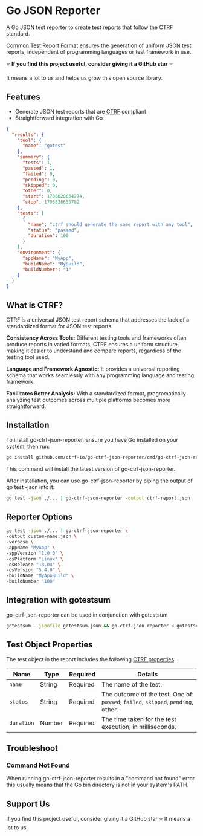 # Go JSON Reporter

A Go JSON test reporter to create test reports that follow the CTRF standard.

[Common Test Report Format](https://ctrf.io) ensures the generation of uniform JSON test reports, independent of programming languages or test framework in use.

⭐ **If you find this project useful, consider giving it a GitHub star** ⭐

It means a lot to us and helps us grow this open source library.

## Features

- Generate JSON test reports that are [CTRF](https://ctrf.io) compliant
- Straightforward integration with Go



```json
{
  "results": {
    "tool": {
      "name": "gotest"
    },
    "summary": {
      "tests": 1,
      "passed": 1,
      "failed": 0,
      "pending": 0,
      "skipped": 0,
      "other": 0,
      "start": 1706828654274,
      "stop": 1706828655782
    },
    "tests": [
      {
        "name": "ctrf should generate the same report with any tool",
        "status": "passed",
        "duration": 100
      }
    ],
    "environment": {
      "appName": "MyApp",
      "buildName": "MyBuild",
      "buildNumber": "1"
    }
  }
}
```

## What is CTRF?

CTRF is a universal JSON test report schema that addresses the lack of a standardized format for JSON test reports.

**Consistency Across Tools:** Different testing tools and frameworks often produce reports in varied formats. CTRF ensures a uniform structure, making it easier to understand and compare reports, regardless of the testing tool used.

**Language and Framework Agnostic:** It provides a universal reporting schema that works seamlessly with any programming language and testing framework.

**Facilitates Better Analysis:** With a standardized format, programatically analyzing test outcomes across multiple platforms becomes more straightforward.

## Installation

To install go-ctrf-json-reporter, ensure you have Go installed on your system, then run:

``` bash
go install github.com/ctrf-io/go-ctrf-json-reporter/cmd/go-ctrf-json-reporter@latest
```

This command will install the latest version of go-ctrf-json-reporter.

After installation, you can use go-ctrf-json-reporter by piping the output of go test -json into it:

``` bash
go test -json ./... | go-ctrf-json-reporter -output ctrf-report.json
```

## Reporter Options

``` bash
go test -json ./... | go-ctrf-json-reporter \
-output custom-name.json \
-verbose \
-appName "MyApp" \
-appVersion "1.0.0" \
-osPlatform "Linux" \
-osRelease "18.04" \
-osVersion "5.4.0" \
-buildName "MyAppBuild" \
-buildNumber "100"
```

## Integration with gotestsum

go-ctrf-json-reporter can be used in conjunction with gotestsum

``` bash
gotestsum --jsonfile gotestsum.json && go-ctrf-json-reporter < gotestsum.json
```

## Test Object Properties

The test object in the report includes the following [CTRF properties](https://ctrf.io/docs/schema/test):

| Name       | Type   | Required | Details                                                                             |
| ---------- | ------ | -------- | ----------------------------------------------------------------------------------- |
| `name`     | String | Required | The name of the test.                                                               |
| `status`   | String | Required | The outcome of the test. One of: `passed`, `failed`, `skipped`, `pending`, `other`. |
| `duration` | Number | Required | The time taken for the test execution, in milliseconds.                             |

## Troubleshoot

### Command Not Found

When running go-ctrf-json-reporter results in a "command not found" error this usually means that the Go bin directory is not in your system's PATH.

## Support Us

If you find this project useful, consider giving it a GitHub star ⭐ It means a lot to us.
